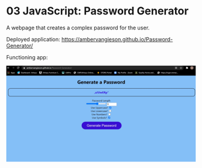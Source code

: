 # 03 JavaScript: Password Generator

A webpage that creates a complex password for the user.

Deployed application: https://ambervangieson.github.io/Password-Generator/

Functioning app:

<img src = "./assets/functioning.jpg">
